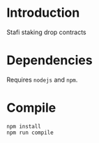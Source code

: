 # Introduction
Stafi staking drop contracts

# Dependencies

Requires `nodejs` and `npm`.

# Compile

```
npm install
npm run compile
```